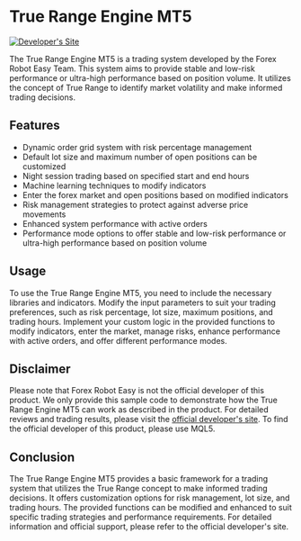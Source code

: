 # True Range Engine MT5

[![Developer's Site](https://forexroboteasy.com/forex-robot-review/true-range-engine-mt5-review-night-scalping-smart-grid-system/)](https://forexroboteasy.com/forex-robot-review/true-range-engine-mt5-review-night-scalping-smart-grid-system/)

The True Range Engine MT5 is a trading system developed by the Forex Robot Easy Team. This system aims to provide stable and low-risk performance or ultra-high performance based on position volume. It utilizes the concept of True Range to identify market volatility and make informed trading decisions.

## Features

- Dynamic order grid system with risk percentage management
- Default lot size and maximum number of open positions can be customized
- Night session trading based on specified start and end hours
- Machine learning techniques to modify indicators
- Enter the forex market and open positions based on modified indicators
- Risk management strategies to protect against adverse price movements
- Enhanced system performance with active orders
- Performance mode options to offer stable and low-risk performance or ultra-high performance based on position volume

## Usage

To use the True Range Engine MT5, you need to include the necessary libraries and indicators. Modify the input parameters to suit your trading preferences, such as risk percentage, lot size, maximum positions, and trading hours. Implement your custom logic in the provided functions to modify indicators, enter the market, manage risks, enhance performance with active orders, and offer different performance modes.

## Disclaimer

Please note that Forex Robot Easy is not the official developer of this product. We only provide this sample code to demonstrate how the True Range Engine MT5 can work as described in the product. For detailed reviews and trading results, please visit the [official developer's site](https://forexroboteasy.com/forex-robot-review/true-range-engine-mt5-review-night-scalping-smart-grid-system/). To find the official developer of this product, please use MQL5.

## Conclusion

The True Range Engine MT5 provides a basic framework for a trading system that utilizes the True Range concept to make informed trading decisions. It offers customization options for risk management, lot size, and trading hours. The provided functions can be modified and enhanced to suit specific trading strategies and performance requirements. For detailed information and official support, please refer to the official developer's site.
